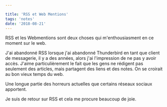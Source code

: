 ```yaml
---

title: 'RSS et Web Mentions'
tags: 'notes'
date: '2018-08-21'
---
```


RSS et les Webmentions sont deux choses qui m'enthousiasment en ce moment sur le web.

J'ai abandonné RSS lorsque j'ai abandonné Thunderbird en tant que client de messagerie, il y a des années, alors j'ai l'impression de ne pas y avoir accès. J'aime particulièrement le fait que les gens ne rédigent pas seulement des articles, mais partagent des liens et des notes. On se croirait au bon vieux temps du web.

Une longue partie des horreurs actuelles que certains réseaux sociaux apportent.

Je suis de retour sur RSS et cela me procure beaucoup de joie.